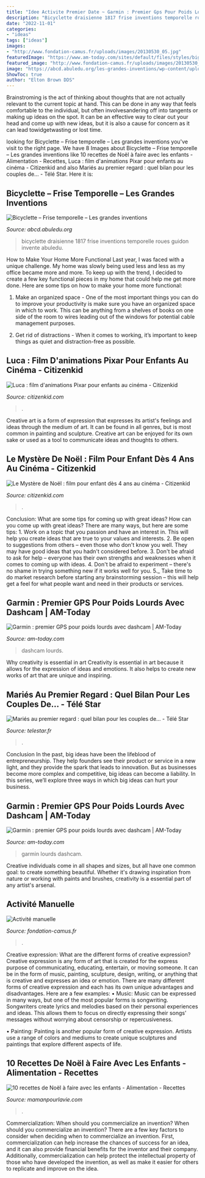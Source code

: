 ```yaml
---
title: "Idee Activite Premier Date ~ Garmin : Premier Gps Pour Poids Lourds Avec Dashcam"
description: "Bicyclette draisienne 1817 frise inventions temporelle roues guidon invente abuledu"
date: "2022-11-01"
categories:
- "ideas"
tags: ["ideas"]
images:
- "http://www.fondation-camus.fr/uploads/images/20130530_05.jpg"
featuredImage: "https://www.am-today.com/sites/default/files/styles/big/public/articles/4467/dezlcam.jpg?itok=qr9Hedck"
featured_image: "http://www.fondation-camus.fr/uploads/images/20130530_05.jpg"
image: "https://abcd.abuledu.org/les-grandes-inventions/wp-content/uploads/sites/2/2014/12/draisienne.jpg"
ShowToc: true
author: "Elton Brown DDS"
---
```



Brainstroming is the act of thinking about thoughts that are not actually relevant to the current topic at hand. This can be done in any way that feels comfortable to the individual, but often involvesandering off into tangents or making up ideas on the spot. It can be an effective way to clear out your head and come up with new ideas, but it is also a cause for concern as it can lead towidgetwasting or lost time.

	

		
looking for Bicyclette – Frise temporelle – Les grandes inventions you've visit to the right page. We have 8 Images about Bicyclette – Frise temporelle – Les grandes inventions like 10 recettes de Noël à faire avec les enfants - Alimentation - Recettes, Luca : film d&#039;animations Pixar pour enfants au cinéma - Citizenkid and also Mariés au premier regard : quel bilan pour les couples de... - Télé Star. Here it is:
		
    
## Bicyclette – Frise Temporelle – Les Grandes Inventions

<img loading=lazy src="https://abcd.abuledu.org/les-grandes-inventions/wp-content/uploads/sites/2/2014/12/draisienne.jpg" onerror="this.onerror=null;this.src='https://tse2.mm.bing.net/th?id=OIP.ENnlQe3a0tEmE9z1mxPlXAHaDt&amp;pid=15.1';" alt="Bicyclette – Frise temporelle – Les grandes inventions">

_Source: abcd.abuledu.org_

>bicyclette draisienne 1817 frise inventions temporelle roues guidon invente abuledu. 

	

How to Make Your Home More Functional
Last year, I was faced with a unique challenge. My home was slowly being used less and less as my office became more and more. To keep up with the trend, I decided to create a few key functional pieces in my home that could help me get more done. Here are some tips on how to make your home more functional: 
1. Make an organized space - One of the most important things you can do to improve your productivity is make sure you have an organized space in which to work. This can be anything from a shelves of books on one side of the room to wires leading out of the windows for potential cable management purposes. 

2. Get rid of distractions - When it comes to working, it’s important to keep things as quiet and distraction-free as possible.

    
## Luca : Film D&#039;animations Pixar Pour Enfants Au Cinéma - Citizenkid

<img loading=lazy src="https://www.citizenkid.com/uploads/medias/f5/52/f552fddd28fccb7c096fd82425c5e908be00ba2a.jpeg" onerror="this.onerror=null;this.src='https://tse4.mm.bing.net/th?id=OIP.otVjjmS89ulhdb03TAOuNAHaKl&amp;pid=15.1';" alt="Luca : film d&#039;animations Pixar pour enfants au cinéma - Citizenkid">

_Source: citizenkid.com_

>. 

	

Creative art is a form of expression that expresses its artist's feelings and ideas through the medium of art. It can be found in all genres, but is most common in painting and sculpture. Creative art can be enjoyed for its own sake or used as a tool to communicate ideas and thoughts to others.

    
## Le Mystère De Noël : Film Pour Enfant Dès 4 Ans Au Cinéma - Citizenkid

<img loading=lazy src="https://www.citizenkid.com/uploads/medias/7d/83/7d8345f41f0935fa6eb1c7cb314e5d20523e7dab.jpeg" onerror="this.onerror=null;this.src='https://tse1.mm.bing.net/th?id=OIP.RlYf7_wTEfw-cNpPVsZyAQHaKF&amp;pid=15.1';" alt="Le Mystère de Noël : film pour enfant dès 4 ans au cinéma - Citizenkid">

_Source: citizenkid.com_

>. 

	

Conclusion: What are some tips for coming up with great ideas?
How can you come up with great ideas? There are many ways, but here are some tips: 1. Work on a topic that you passion and have an interest in. This will help you create ideas that are true to your values and interests. 2. Be open to suggestions from others – even those who don't know you well. They may have good ideas that you hadn't considered before. 3. Don't be afraid to ask for help – everyone has their own strengths and weaknesses when it comes to coming up with ideas. 4. Don't be afraid to experiment – there's no shame in trying something new if it works well for you. 5._ Take time to do market research before starting any brainstorming session – this will help get a feel for what people want and need in their products or services. 
    
## Garmin : Premier GPS Pour Poids Lourds Avec Dashcam | AM-Today

<img loading=lazy src="https://www.am-today.com/sites/default/files/styles/big/public/articles/4467/dezlcam.jpg?itok=qr9Hedck" onerror="this.onerror=null;this.src='https://tse1.mm.bing.net/th?id=OIP.e_a7gr9viz0Hk4cRdPSKrAHaFO&amp;pid=15.1';" alt="Garmin : premier GPS pour poids lourds avec dashcam | AM-Today">

_Source: am-today.com_

>dashcam lourds. 

	

Why creativity is essential in art
Creativity is essential in art because it allows for the expression of ideas and emotions. It also helps to create new works of art that are unique and inspiring.

    
## Mariés Au Premier Regard : Quel Bilan Pour Les Couples De... - Télé Star

<img loading=lazy src="https://file1.telestar.fr/var/telestar/storage/images/3/2/0/3/3203997/charline-vivien-dans-maries-premier-regard.jpg?alias=exact1024x768_p&amp;size=x100&amp;format=jpeg" onerror="this.onerror=null;this.src='https://tse2.mm.bing.net/th?id=OIP.96UnpczSpL9ZMM2KS_4rzAHaLP&amp;pid=15.1';" alt="Mariés au premier regard : quel bilan pour les couples de... - Télé Star">

_Source: telestar.fr_

>. 

	

Conclusion
In the past, big ideas have been the lifeblood of entrepreneurship. They help founders see their product or service in a new light, and they provide the spark that leads to innovation. But as businesses become more complex and competitive, big ideas can become a liability. In this series, we’ll explore three ways in which big ideas can hurt your business.

    
## Garmin : Premier GPS Pour Poids Lourds Avec Dashcam | AM-Today

<img loading=lazy src="https://www.am-today.com/sites/default/files/articles/4467/dezlcam.jpg" onerror="this.onerror=null;this.src='https://tse2.mm.bing.net/th?id=OIP.0tqXsN7xKSxk9_C-1ZzYqwHaFO&amp;pid=15.1';" alt="Garmin : premier GPS pour poids lourds avec dashcam | AM-Today">

_Source: am-today.com_

>garmin lourds dashcam. 

	

Creative individuals come in all shapes and sizes, but all have one common goal: to create something beautiful. Whether it's drawing inspiration from nature or working with paints and brushes, creativity is a essential part of any artist's arsenal.

    
## Activité Manuelle

<img loading=lazy src="http://www.fondation-camus.fr/uploads/images/20130530_05.jpg" onerror="this.onerror=null;this.src='https://tse2.mm.bing.net/th?id=OIP.vGeUJwmElnZtjjB5Zb5QaQHaE7&amp;pid=15.1';" alt="Activité manuelle">

_Source: fondation-camus.fr_

>. 

	

Creative expression: What are the different forms of creative expression?
Creative expression is any form of art that is created for the express purpose of communicating, educating, entertain, or moving someone. It can be in the form of music, painting, sculpture, design, writing, or anything that is creative and expresses an idea or emotion. There are many different forms of creative expression and each has its own unique advantages and disadvantages. Here are a few examples: 
• Music: Music can be expressed in many ways, but one of the most popular forms is songwriting. Songwriters create lyrics and melodies based on their personal experiences and ideas. This allows them to focus on directly expressing their songs’ messages without worrying about censorship or repercusiveness. 

• Painting: Painting is another popular form of creative expression. Artists use a range of colors and mediums to create unique sculptures and paintings that explore different aspects of life.

    
## 10 Recettes De Noël à Faire Avec Les Enfants - Alimentation - Recettes

<img loading=lazy src="https://www.mamanpourlavie.com/uploads/images/articles.cache/2015/11/23/file_main_image_12131_1_recettes_noel_faire_enfants_01_12131_1500X1000_MONTAGE_cache_1200x630.jpg" onerror="this.onerror=null;this.src='https://tse4.mm.bing.net/th?id=OIP.kw1jT7b1AzVhnMtKQNTyXwHaD4&amp;pid=15.1';" alt="10 recettes de Noël à faire avec les enfants - Alimentation - Recettes">

_Source: mamanpourlavie.com_

>. 

	

Commercialization: When should you commercialize an invention?
When should you commercialize an invention? 
There are a few key factors to consider when deciding when to commercialize an invention. First, commercialization can help increase the chances of success for an idea, and it can also provide financial benefits for the inventor and their company. Additionally, commercialization can help protect the intellectual property of those who have developed the invention, as well as make it easier for others to replicate and improve on the idea.

